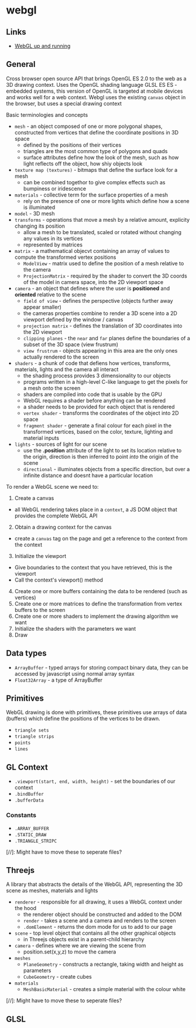 # webgl
## Links
* [WebGL up and running]()

## General
Cross browser open source API that brings OpenGL ES 2.0 to the web as a 3D drawing context.
Uses the OpenGL shading language GLSL ES
ES - embedded systems, this version of OpenGL is targeted at mobile devices and works well for a web context.
Webgl uses the existing `canvas` object in the browser, but uses a special drawing context

Basic terminologies and concepts
* `mesh` - an object composed of one or more polygonal shapes, constructed from vertices that define the coordinate positions in 3D space
  * defined by the positions of their vertices
  * triangles are the most common type of polygons and quads
  * surface attributes define how the look of the mesh, such as how light reflects off the object, how shiy objects look
* `texture map (textures)` - bitmaps that define the surface look for a mesh
  * can be combined togethor to give complex effects such as bumpiness or iridescence
* `materials` - collective term for the surface properties of a mesh
  * rely on the presence of one or more lights which define how a scene is illuminated
* `model` - 3D mesh
* `transforms` - operations that move a mesh by a relative amount, explicity changing its position
  * allow a mesh to be translated, scaled or rotated without changing any values in its vertices
  * represented by matrices
* `matrix` - a mathematical objecvt containing an array of values to compute the transformed vertex positions
    * `ModelView` - matrix used to define the position of a mesh relative to the camera
    * `ProjectionMatrix` - required by the shader to convert the 3D coords of the model in camera space, into the 2D viewport space
* `camera` - an object that defines where the user is **positioned** and **oriented** relative to the scene
  * `field of view` - defines the perspective (objects further away appear smaller)
  * the cameras properties combine to render a 3D scene into a 2D viewport defined by the window / canvas
  * `projection matrix` - defines the translation of 3D coordinates into the 2D viewport
  * `clipping planes` - the `near` and `far` planes define the boundaries of a subset of the 3D space (view frustrum)
  * `view frustrum` - objects appearing in this area are the only ones actually rendered to the screen
* `shaders` - a chunk of code that defiens how vertices, transforms, materials, lights and the camera all interact
  * the shading process provides 3 dimensionality to our objects
  * programs written in a high-level C-like language to get the pixels for a mesh onto the screen
  * shaders are compiled into code that is usable by the GPU
  * WebGL requires a shader before anything can be rendered
  * a shader needs to be provided for each object that is rendered
  * `vertex shader` - transforms the coordinates of the object into 2D space
  * `fragment shader` - generate a final colour for each pixel in the transformed vertices, based on the color, texture, lighting and material inputs
* `lights` - sources of light for our scene
  * use the **.position** attribute of the light to set its location relative to the origin, direction is then inferred to point *into* the origin of the scene
  * `directional` - illuminates objects from a specific direction, but over a infinite distance and doesnt have a particular location

To render a WebGL scene we need to:
1. Create a canvas
  * all WebGL rendering takes place in a `context`, a JS DOM object that provides the complete WebGL API
2. Obtain a drawing context for the canvas
  * create a `canvas` tag on the page and get a reference to the context from the context
3. Initialize the viewport
  * Give boundaries to the context that you have retrieved, this is the viewport
  * Call the context's viewport() method
4. Create one or more buffers containing the data to be rendered (such as vertices)
5. Create one or more matrices to define the transformation from vertex buffers to the screen
6. Create one or more shaders to implement the drawing algorithm we want
7. Initialize the shaders with the parameters we want
8. Draw

## Data types
* `ArrayBuffer` - typed arrays for storing compact binary data, they can be accessed by javascript using normal array syntax
* `Float32Array` - a type of ArrayBuffer

## Primitives
WebGL drawing is done with primitives, these primitives use arrays of data (buffers) which define the positions of the vertices to be drawn.
* `triangle sets`
* `triangle strips`
* `points`
* `lines`

## GL Context
* `.viewport(start, end, width, height)` - set the boundaries of our context
* `.bindBuffer`
* `.bufferData`

### Constants
* `.ARRAY_BUFFER`
* `.STATIC_DRAW`
* `.TRIANGLE_STRIPC`

[//]: Might have to move these to seperate files?
## Threejs
A library that abstracts the details of the WebGL API, representing the 3D scene as meshes, materials and lights
* `renderer` - responsible for all drawing, it uses a WebGL context under the hood
  * the renderer object should be constructed and added to the DOM
  * `render` - takes a scene and a camera and renders to the screen
  * `.domElement` - returns the dom mode for us to add to our page
* `scene` - top level object that contains all the other graphical objects
  * in Threejs objects exist in a parent-child hierarchy
* `camera` - defines where we are viewing the scene from
  * position.set(x,y,z) to move the camera
* `meshes`
  * `PlaneGeometry` - constructs a rectangle, taking width and height as parameters
  * `CubeGeometry` - create cubes
* `materials`
  * `MeshBasicMaterial` - creates a simple material with the colour white

[//]: Might have to move these to seperate files?
## GLSL
